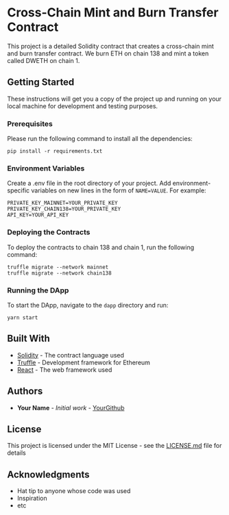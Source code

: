 # Cross-Chain Mint and Burn Transfer Contract

This project is a detailed Solidity contract that creates a cross-chain mint and burn transfer contract. We burn ETH on chain 138 and mint a token called DWETH on chain 1.

## Getting Started

These instructions will get you a copy of the project up and running on your local machine for development and testing purposes.

### Prerequisites

Please run the following command to install all the dependencies:

```
pip install -r requirements.txt
```

### Environment Variables

Create a .env file in the root directory of your project. Add environment-specific variables on new lines in the form of `NAME=VALUE`. For example:

```
PRIVATE_KEY_MAINNET=YOUR_PRIVATE_KEY
PRIVATE_KEY_CHAIN138=YOUR_PRIVATE_KEY
API_KEY=YOUR_API_KEY
```

### Deploying the Contracts

To deploy the contracts to chain 138 and chain 1, run the following command:

```
truffle migrate --network mainnet
truffle migrate --network chain138
```

### Running the DApp

To start the DApp, navigate to the `dapp` directory and run:

```
yarn start
```

## Built With

* [Solidity](https://soliditylang.org/) - The contract language used
* [Truffle](https://www.trufflesuite.com/) - Development framework for Ethereum
* [React](https://reactjs.org/) - The web framework used

## Authors

* **Your Name** - *Initial work* - [YourGithub](https://github.com/yourgithub)

## License

This project is licensed under the MIT License - see the [LICENSE.md](LICENSE.md) file for details

## Acknowledgments

* Hat tip to anyone whose code was used
* Inspiration
* etc